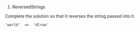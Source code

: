 1. ReversedStrings

Complete the solution so that it reverses the string passed into it. 
```
'world'  =>  'dlrow'
```
